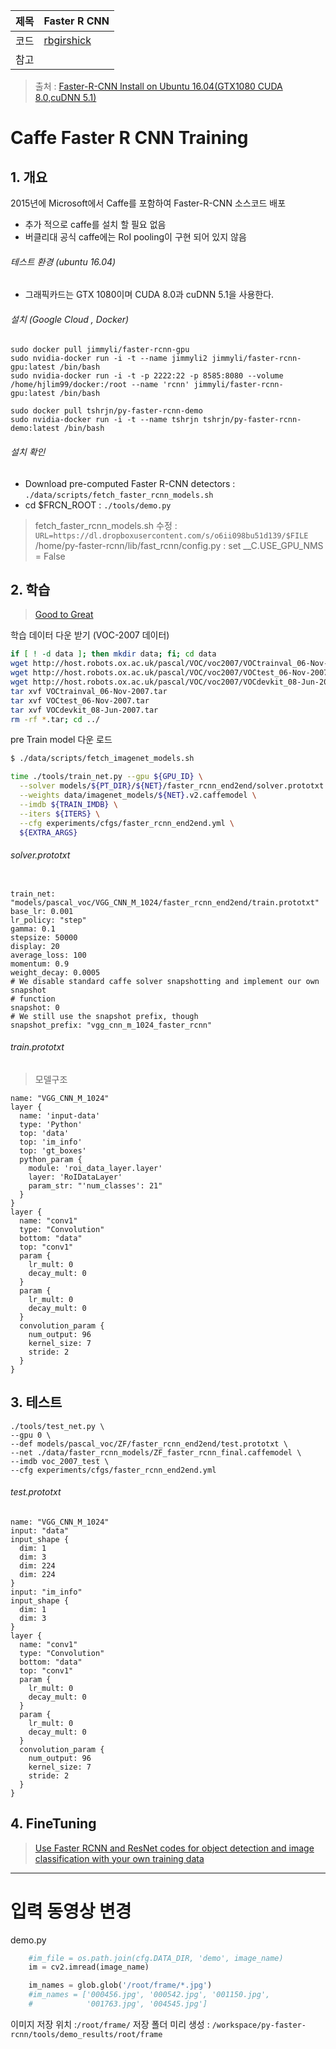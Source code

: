 |제목|Faster R CNN |
|-|-|
|코드|[rbgirshick](https://github.com/rbgirshick/py-faster-rcnn)|
|참고||

> 출처 : [Faster-R-CNN Install on Ubuntu 16.04\(GTX1080 CUDA 8.0,cuDNN 5.1\)](http://goodtogreate.tistory.com/entry/FasterRCNN-Install-on-Ubuntu-1604GTX1080-CUDA-80cuDNN-51)

# Caffe Faster R CNN Training

## 1. 개요

2015년에 Microsoft에서 Caffe를 포함하여 Faster-R-CNN 소스코드 배포

* 추가 적으로 caffe를 설치 할 필요 없음 
* 버클리대 공식 caffe에는 RoI pooling이 구현 되어 있지 않음 

###### 테스트 환경 (ubuntu 16.04)
* 그래픽카드는 GTX 1080이며 CUDA 8.0과 cuDNN 5.1을 사용한다.

###### 설치 (Google Cloud , Docker)

```
sudo docker pull jimmyli/faster-rcnn-gpu
sudo nvidia-docker run -i -t --name jimmyli2 jimmyli/faster-rcnn-gpu:latest /bin/bash
sudo nvidia-docker run -i -t -p 2222:22 -p 8585:8080 --volume /home/hjlim99/docker:/root --name 'rcnn' jimmyli/faster-rcnn-gpu:latest /bin/bash
```
```
sudo docker pull tshrjn/py-faster-rcnn-demo
sudo nvidia-docker run -i -t --name tshrjn tshrjn/py-faster-rcnn-demo:latest /bin/bash
```

###### 설치 확인

* Download pre-computed Faster R-CNN detectors : `./data/scripts/fetch_faster_rcnn_models.sh`
* cd $FRCN\_ROOT : `./tools/demo.py`

> fetch\_faster\_rcnn\_models.sh 수정 : `URL=https://dl.dropboxusercontent.com/s/o6ii098bu51d139/$FILE`  
> /home/py-faster-rcnn/lib/fast\_rcnn/config.py : set \_\_C.USE\_GPU\_NMS = False


## 2. 학습

> [Good to Great](http://goodtogreate.tistory.com/entry/Faster-R-CNN-Training)

학습 데이터 다운 받기 \(VOC-2007 데이터\)

```bash
if [ ! -d data ]; then mkdir data; fi; cd data
wget http://host.robots.ox.ac.uk/pascal/VOC/voc2007/VOCtrainval_06-Nov-2007.tar
wget http://host.robots.ox.ac.uk/pascal/VOC/voc2007/VOCtest_06-Nov-2007.tar
wget http://host.robots.ox.ac.uk/pascal/VOC/voc2007/VOCdevkit_08-Jun-2007.tar
tar xvf VOCtrainval_06-Nov-2007.tar
tar xvf VOCtest_06-Nov-2007.tar
tar xvf VOCdevkit_08-Jun-2007.tar
rm -rf *.tar; cd ../
```

pre Train model 다운 로드

```bash
$ ./data/scripts/fetch_imagenet_models.sh

time ./tools/train_net.py --gpu ${GPU_ID} \
  --solver models/${PT_DIR}/${NET}/faster_rcnn_end2end/solver.prototxt \
  --weights data/imagenet_models/${NET}.v2.caffemodel \
  --imdb ${TRAIN_IMDB} \
  --iters ${ITERS} \
  --cfg experiments/cfgs/faster_rcnn_end2end.yml \
  ${EXTRA_ARGS}
```

###### solver.prototxt
```

train_net: "models/pascal_voc/VGG_CNN_M_1024/faster_rcnn_end2end/train.prototxt"
base_lr: 0.001
lr_policy: "step"
gamma: 0.1
stepsize: 50000
display: 20
average_loss: 100
momentum: 0.9
weight_decay: 0.0005
# We disable standard caffe solver snapshotting and implement our own snapshot
# function
snapshot: 0
# We still use the snapshot prefix, though
snapshot_prefix: "vgg_cnn_m_1024_faster_rcnn"
```


###### train.prototxt

> 모델구조

```
name: "VGG_CNN_M_1024"
layer {
  name: 'input-data'
  type: 'Python'
  top: 'data'
  top: 'im_info'
  top: 'gt_boxes'
  python_param {
    module: 'roi_data_layer.layer'
    layer: 'RoIDataLayer'
    param_str: "'num_classes': 21"
  }
}
layer {
  name: "conv1"
  type: "Convolution"
  bottom: "data"
  top: "conv1"
  param {
    lr_mult: 0
    decay_mult: 0
  }
  param {
    lr_mult: 0
    decay_mult: 0
  }
  convolution_param {
    num_output: 96
    kernel_size: 7
    stride: 2
  }
}

```

## 3. 테스트
```
./tools/test_net.py \ 
--gpu 0 \
--def models/pascal_voc/ZF/faster_rcnn_end2end/test.prototxt \
--net ./data/faster_rcnn_models/ZF_faster_rcnn_final.caffemodel \
--imdb voc_2007_test \
--cfg experiments/cfgs/faster_rcnn_end2end.yml
```

###### test.prototxt

```
name: "VGG_CNN_M_1024"
input: "data"
input_shape {
  dim: 1
  dim: 3
  dim: 224
  dim: 224
}
input: "im_info"
input_shape {
  dim: 1
  dim: 3
}
layer {
  name: "conv1"
  type: "Convolution"
  bottom: "data"
  top: "conv1"
  param {
    lr_mult: 0
    decay_mult: 0
  }
  param {
    lr_mult: 0
    decay_mult: 0
  }
  convolution_param {
    num_output: 96
    kernel_size: 7
    stride: 2
  }
}
```

## 4. FineTuning 

> [Use Faster RCNN and ResNet codes for object detection and image classification with your own training data](https://realwecan.blogspot.com/2016/11/use-faster-rcnn-and-resnet-codes-for.html)

---

# 입력 동영상 변경 

demo.py 

```python 
    #im_file = os.path.join(cfg.DATA_DIR, 'demo', image_name)
    im = cv2.imread(image_name)

    im_names = glob.glob('/root/frame/*.jpg')
    #im_names = ['000456.jpg', '000542.jpg', '001150.jpg',
    #            '001763.jpg', '004545.jpg']
```

이미지 저장 위치 :`/root/frame/`
저장 폴더 미리 생성 : `/workspace/py-faster-rcnn/tools/demo_results/root/frame`
